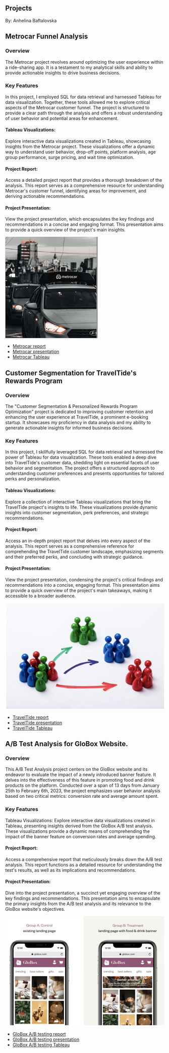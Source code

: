 ## Projects
By: Anhelina Baftalovska



## Metrocar Funnel Analysis
### Overview
The Metrocar project revolves around optimizing the user experience within a ride-sharing app. It is a testament to my analytical skills and ability to provide actionable insights to drive business decisions.
### Key Features
In this project, I employed SQL for data retrieval and harnessed Tableau for data visualization. Together, these tools allowed me to explore critical aspects of the Metrocar customer funnel. The project is structured to provide a clear path through the analysis and offers a robust understanding of user behavior and potential areas for enhancement.
#### Tableau Visualizations:
Explore interactive data visualizations created in Tableau, showcasing insights from the Metrocar project. These visualizations offer a dynamic way to understand user behavior, drop-off points, platform analysis, age group performance, surge pricing, and wait time optimization.
#### Project Report:
Access a detailed project report that provides a thorough breakdown of the analysis. This report serves as a comprehensive resource for understanding Metrocar's customer funnel, identifying areas for improvement, and deriving actionable recommendations.
#### Project Presentation: 
View the project presentation, which encapsulates the key findings and recommendations in a concise and engaging format. This presentation aims to provide a quick overview of the project's main insights.

<img src="Metrocar/Metrocar.png?raw=true"/> 

- [Metrocar report](https://Angelinabaf.github.io/Metrocar/Metrocar_report.pdf)
- [Metrocar presentation](https://Angelinabaf.github.io/Metrocar/Metrocar_presentation.pdf)
- [Metrocar Tableau](https://public.tableau.com/views/Metrocar-funnel_analysis/Story1?:language=en-US&:display_count=n&:origin=viz_share_link)




## Customer Segmentation for TravelTide's Rewards Program
### Overview
The "Customer Segmentation & Personalized Rewards Program Optimization" project is dedicated to improving customer retention and enhancing the user experience at TravelTide, a prominent e-booking startup. It showcases my proficiency in data analysis and my ability to generate actionable insights for informed business decisions.
### Key Features
In this project, I skillfully leveraged SQL for data retrieval and harnessed the power of Tableau for data visualization. These tools enabled a deep dive into TravelTide's customer data, shedding light on essential facets of user behavior and segmentation. The project offers a structured approach to understanding customer preferences and presents opportunities for tailored perks and personalization.
#### Tableau Visualizations:
Explore a collection of interactive Tableau visualizations that bring the TravelTide project's insights to life. These visualizations provide dynamic insights into customer segmentation, perk preferences, and strategic recommendations.
#### Project Report:
Access an in-depth project report that delves into every aspect of the analysis. This report serves as a comprehensive reference for comprehending the TravelTide customer landscape, emphasizing segments and their preferred perks, and concluding with strategic guidance.
#### Project Presentation:
View the project presentation, condensing the project's critical findings and recommendations into a concise, engaging format. This presentation aims to provide a quick overview of the project's main takeaways, making it accessible to a broader audience.

<img src="TravelTide/Customer segmentation.png?raw=true"/> 

- [TravelTide report](https://Angelinabaf.github.io/TravelTide/Report_Travel_Tide.pdf)
- [TravelTide presentation](https://Angelinabaf.github.io/TravelTide/Presentation_Travel_Tide.pdf)
- [TravelTide Tableau](https://public.tableau.com/views/TravelTide_16945881963670/TravelTide?:language=en-US&:display_count=n&:origin=viz_share_link)




## A/B Test Analysis for GloBox Website.
### Overview
This A/B Test Analysis project centers on the GloBox website and its endeavor to evaluate the impact of a newly introduced banner feature. It delves into the effectiveness of this feature in promoting food and drink products on the platform. Conducted over a span of 13 days from January 25th to February 6th, 2023, the project emphasizes user behavior analysis based on two critical metrics: conversion rate and average amount spent.
### Key Features
Tableau Visualizations: Explore interactive data visualizations created in Tableau, presenting insights derived from the GloBox A/B test analysis. These visualizations provide a dynamic means of comprehending the impact of the banner feature on conversion rates and average spending.
#### Project Report:
Access a comprehensive report that meticulously breaks down the A/B test analysis. This report functions as a detailed resource for understanding the test's results, as well as its implications and recommendations.
#### Project Presentation: 
Dive into the project presentation, a succinct yet engaging overview of the key findings and recommendations. This presentation aims to encapsulate the primary insights from the A/B test analysis and its relevance to the GloBox website's objectives.

<img src="GloBox/GloBox_Project_logo.png?raw=true"/>


- [GloBox A/B testing report](https://Angelinabaf.github.io/GloBox/GloBox_A_Btesting_Report.pdf)
- [GloBox A/B testing presentation](https://Angelinabaf.github.io/GloBox/A_B_Testing_presentation.pdf)
- [GloBox A/B testing Tableau](https://public.tableau.com/views/GloBoxABtest_16886252039130/GloBoxABtest?:language=en-US&:display_count=n&:origin=viz_share_link)

